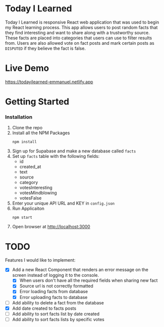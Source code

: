 # Today I Learned

Today I Learned is responsive React web application that was used to begin my React learning process. This app allows users to post random facts that they find interesting and want to share along with a trustworthy source. These facts are placed into categories that users can use to filter results from. Users are also allowed vote on fact posts and mark certain posts as `DISPUTED` if they believe the fact is false.

# Live Demo

<https://todayilearned-emmanuel.netlify.app>

# Getting Started

### Installation

1. Clone the repo
2. Install all the NPM Packages
   ```
   npm install
   ```
3. Sign up for Supabase and make a new database called `facts`
4. Set up `facts` table with the following fields:
   - id
   - created_at
   - text
   - source
   - category
   - votesInteresting
   - votesMindblowing
   - votesFalse
5. Enter your unique API URL and KEY in `config.json`
6. Run Applicaiton
   ```
   npm start
   ```
7. Open browser at <http://localhost:3000>

# TODO

Features I would like to implement:

- [x] Add a new React Component that renders an error message on the screen instead of logging it to the console.
  - [x] When users don't have all the required fields when sharing new fact
  - [x] Source url is not correctly formatted
  - [x] Error loading facts from database
  - [x] Error uploading facts to database
- [ ] Add ability to delete a fact from the database
- [x] Add date created to facts posts
- [ ] Add ability to sort facts list by date created
- [ ] Add ability to sort facts lists by specific votes
